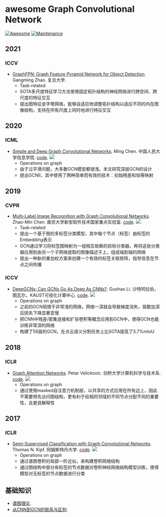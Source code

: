 # awesome Graph Convolutional Network
[![Awesome](https://cdn.rawgit.com/sindresorhus/awesome/d7305f38d29fed78fa85652e3a63e154dd8e8829/media/badge.svg)](https://github.com/sindresorhus/awesome)
[![Maintenance](https://img.shields.io/badge/Maintained%3F-YES-green.svg)](https://github.com/iCGY96/awesome_OpenSetRecognition_list/graphs/commit-activity)


## 2021
### ICCV
+ [GraphFPN: Graph Feature Pyramid Network for Object Detection](https://arxiv.org/pdf/2108.00580.pdf). Gangming Zhao. 复旦大学. 
    - Task-related
    - SOTA多尺度特征学习方法使用固定拓扑结构的神经网络进行跨空间、跨尺度的特征交互
    - 提出图特征金字塔网络，能够自适应地调整拓扑结构以适应不同的内在图像结构，支持在所有尺度上同时地进行特征交互


## 2020
### ICML
+ [Simple and Deep Graph Convolutional Networks](https://arxiv.org/pdf/2007.02133.pdf). Ming Chen. 中国人民大学信息学院. [code](https://github.com/chennnM/GCNII). 
![](https://img.shields.io/github/stars/chennnM/GCNII.svg) 
    - Operations on graph
    - 由于过平滑问题，大多数GCN模型都很浅，本文研究深层GCN的设计
    - 提出GCNII，其中使用了两种简单而有效的技术：初始残差和恒等映射


## 2019
### CVPR
+ [Multi-Label Image Recognition with Graph Convolutional Networks](https://arxiv.org/pdf/1904.03582.pdf). Zhao-Min Chen. 南京大学新型软件技术国家重点实验室. [code](https://github.com/Megvii-Nanjing/ML-GCN).
![](https://img.shields.io/github/stars/Megvii-Nanjing/ML-GCN.svg)
    - Task-related
    - 提出一个基于图的多标签分类模型，其中每个节点（标签）由标签的Embedding表示
    - GCN通过学习将标签图映射为一组相互依赖的目标分类器，再将这些分类器应用到由另一个子网络提取的图像描述子上，组成端到端的网络
    - 提出一种新的重加权方案来创建一个有效的标签关联矩阵，指导信息在节点之间传播

### ICCV
+ [DeepGCNs: Can GCNs Go As Deep As CNNs?](https://openaccess.thecvf.com/content_ICCV_2019/papers/Li_DeepGCNs_Can_GCNs_Go_As_Deep_As_CNNs_ICCV_2019_paper.pdf). Guohao Li. 沙特阿拉伯，图瓦尔，KAUST可视化计算中心. [code](https://github.com/lightaime/deep_gcns_torch). 
![](https://img.shields.io/github/stars/lightaime/deep_gcns_torch.svg) 
    - Operations on graph
    - 之前的GCN局限于非常浅的网络，网络一深就会导致梯度消失，层数加深后损失下降显著变慢
    - 把CNN中残差/密集连接和扩张卷积等概念应用到GCN中，使得GCN也能训练非常深的网络
    - 构建了56层的GCN，在点云语义分割任务上比SOTA提高了3.7%mIoU


## 2018
### ICLR
+ [Graph Attention Networks](https://arxiv.org/pdf/1710.10903.pdf). Petar Velickovic. 剑桥大学计算机科学与技术系. [code](https://github.com/PetarV-/GAT).
![](https://img.shields.io/github/stars/PetarV-/GAT.svg)
    - Operations on graph
    - 通过使用masked自注意力机制层，以共享的方式应用在所有边上，因此不需要预先访问图结构，更有利于给相同邻域的不同节点分配不同的重要性，且更具解释性


## 2017
### ICLR
+ [Semi-Supervised Classification with Graph Convolutional Networks](https://arxiv.org/pdf/1609.02907.pdf). Thomas N. Kipf. 阿姆斯特丹大学. [code](https://github.com/tkipf/gcn).
![](https://img.shields.io/github/stars/tkipf/gcn.svg)
    - Operations on graph
    - 通过谱图卷积的局部一阶近似，来构建卷积网络结构
    - 通过图结构中部分有标签的节点数据对卷积神经网络结构模型训练，使得模型对无标签的节点数据进行分类


## 基础知识
+ [谱图理论](https://zhuanlan.zhihu.com/p/362416124).
+ [从CNN到GCN的联系与区别](https://www.zhihu.com/question/54504471/answer/332657604).
